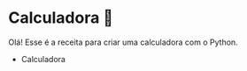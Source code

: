 # Calculadora :calling:

Olá! Esse é a receita para criar uma calculadora com o Python.

- Calculadora 